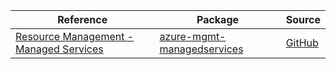 | Reference | Package | Source |
|---|---|---|
|[Resource Management - Managed Services](mgmt-managedservices-readme.md)|[azure-mgmt-managedservices](https://pypi.org/project/azure-mgmt-managedservices)|[GitHub](https://github.com/Azure/azure-sdk-for-python)|
